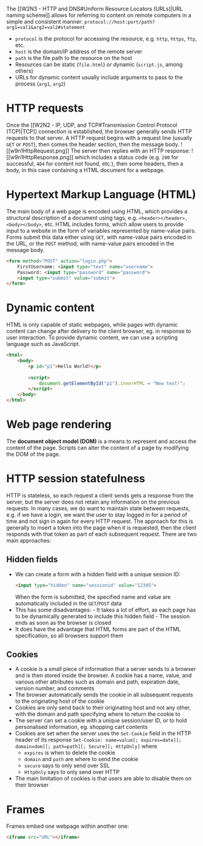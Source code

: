 The [[W2N3 - HTTP and DNS#Uniform Resource Locators (URLs)|URL naming scheme]] allows for referring to content on remote computers in a simple and consistent manner:
`protocol://host:port/path?arg1=val1&arg2=val2#statement`
- `protocol` is the protocol for accessing the resource, e.g. `http`, `https`, `ftp`, etc.
- `host` is the domain/IP address of the remote server
- `path` is the file path to the resource on the host
- Resources can be static (`file.html`) or dynamic (`script.js`, among others)
- URLs for dynamic content usually include arguments to pass to the process (`arg1`, `arg2`)
# HTTP requests
Once the [[W2N2 - IP, UDP, and TCP#Transmission Control Protocol (TCP)|TCP]] connection is established, the browser generally sends HTTP requests to that server. A HTTP request begins with a request line (usually `GET` or `POST`), then comes the header section, then the message body.
![[w9n1HttpRequest.png]]
The server then replies with an HTTP response:
![[w9n1HttpResponse.png]]
which includes a status code (e.g. `200` for successful, `404` for content not found, etc.), then some headers, then a body, in this case containing a HTML document for a webpage.
# Hypertext Markup Language (HTML)
The main body of a web page is encoded using HTML, which provides a structural description of a document using tags, e.g. `<header></header>,<body></body>`, etc.
HTML includes forms, which allow users to provide input to a website in the form of variables represented by name-value pairs. Forms submit this data either using `GET`, with name-value pairs encoded in the URL, or the `POST` method, with name-value pairs encoded in the message body.
```html
<form method="POST" action="login.php">
	FirstUsername: <input type="text" name="username">
	Password: <input type="password" name="password">
	<input type="submit" value="submit">
</form>
```
# Dynamic content
HTML is only capable of static webpages, while pages with dynamic content can change after delivery to the client browser, eg. in response to user interaction. To provide dynamic content, we can use a scripting language such as JavaScript.
```html
<html>
	<body>
		<p id="p1">Hello World!</p>
			
		<script>
			document.getElementById("p1").innerHTML = "New text!";
		</script>
	</body>
</html>
```
# Web page rendering
The **document object model (DOM)** is a means to represent and access the content of the page. Scripts can alter the content of a page by modifying the DOM of the page.
# HTTP session statefulness
HTTP is stateless, so each request a client sends gets a response from the server, but the server does not retain any information on the previous requests. In many cases, we do want to maintain state between requests, e.g. if we have a login, we want the user to stay logged in for a period of time and not sign in again for every HTTP request. The approach for this is generally to insert a token into the page when it is requested, then the client responds with that token as part of each subsequent request. There are two main approaches:
## Hidden fields
- We can create a form with a hidden field with a unique session ID:
  ```html
  <input type="hidden" name="sessionid" value="12345">
  ```
  When the form is submitted, the specified name and value are automatically included in the `GET`/`POST` data
- This has some disadvantages:
		- It takes a lot of effort, as each page has to be dynamically generated to include this hidden field
		- The session ends as soon as the browser is closed
- It does have the advantage that HTML forms are part of the HTML specification, so all browsers support them
## Cookies
- A cookie is a small piece of information that a server sends to a browser and is then stored inside the browser. A cookie has a name, value, and various other attributes such as domain and path, expiration date, version number, and comments
- The browser automatically sends the cookie in all subsequent requests to the originating host of the cookie
- Cookies are only send back to their originating host and not any other, with the domain and path specifying where to return the cookie to
- The server can set a cookie with a unique session/user ID, or to hold personalised information, eg. shopping cart contents
- Cookies are set when the server uses the `Set-Cookie` field in the HTTP header of its response `Set-Cookie: name=value[; expires=date][; domain=dom][; path=path][; Secure][; HttpOnly]` where
	- `expires` is when to delete the cookie
	- `domain` and `path` are where to send the cookie
	- `secure` says to only send over SSL
	- `HttpOnly` says to only send over HTTP
- The main limitation of cookies is that users are able to disable them on their browser
# Frames
Frames embed one webpage within another one:
```html
<iframe src="URL"></iframe>
```
